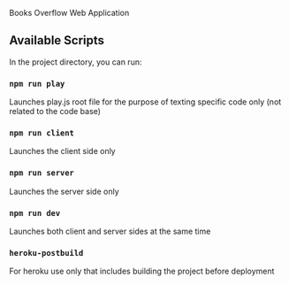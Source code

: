 Books Overflow Web Application

## Available Scripts

In the project directory, you can run:

### `npm run play`

Launches play.js root file for the purpose of texting specific code only (not related to the code base)

### `npm run client`

Launches the client side only

### `npm run server`

Launches the server side only

### `npm run dev`

Launches both client and server sides at the same time

### `heroku-postbuild`

For heroku use only that includes building the project before deployment
